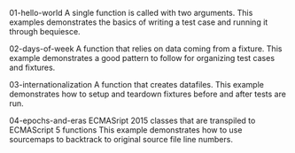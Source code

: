 01-hello-world
A single function is called with two arguments.
This examples demonstrates the basics of writing a test case and running it through bequiesce.

02-days-of-week
A function that relies on data coming from a fixture.
This example demonstrates a good pattern to follow for organizing test cases and fixtures.

03-internationalization
A function that creates datafiles.
This example demonstrates how to setup and teardown fixtures before and after tests are run.

04-epochs-and-eras
ECMASript 2015 classes that are transpiled to ECMAScript 5 functions
This example demonstrates how to use sourcemaps to backtrack to original source file line numbers.

